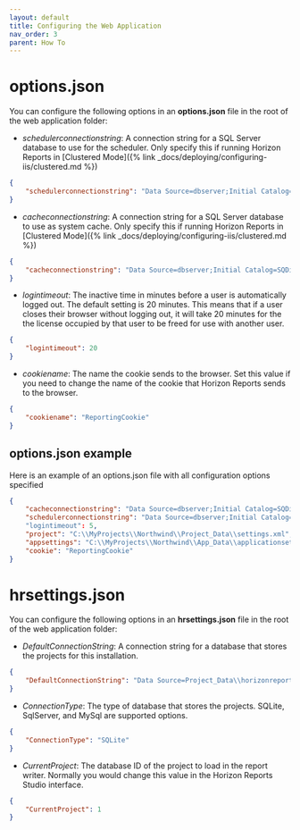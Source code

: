 ```yaml
---
layout: default
title: Configuring the Web Application
nav_order: 3
parent: How To
---
```


# options.json

You can configure the following options in an **options.json** file in the root of the web application folder:

- *schedulerconnectionstring*: A connection string for a SQL Server database to use for the scheduler. Only specify this if running Horizon Reports in [Clustered Mode]({% link _docs/deploying/configuring-iis/clustered.md %})
```json
{
    "schedulerconnectionstring": "Data Source=dbserver;Initial Catalog=SQSchedules;uid=sa;pwd=sapassword"
}
```
- *cacheconnectionstring*: A connection string for a SQL Server database to use as system cache. Only specify this if running Horizon Reports in [Clustered Mode]({% link _docs/deploying/configuring-iis/clustered.md %})
```json
{
    "cacheconnectionstring": "Data Source=dbserver;Initial Catalog=SQDistCache;uid=sa;pwd=sapassword"
}
```
- *logintimeout*: The inactive time in minutes before a user is automatically logged out. The default setting is 20 minutes. This means that if a user closes their browser without logging out, it will take 20 minutes for the the license occupied by that user to be freed for use with another user.
```json
{
    "logintimeout": 20
}
```
- *cookiename*: The name the cookie sends to the browser. Set this value if you need to change the name of the cookie that Horizon Reports sends to the browser.
```json
{
    "cookiename": "ReportingCookie"
}
```


## options.json example
Here is an example of an options.json file with all configuration options specified

```json
{
    "cacheconnectionstring": "Data Source=dbserver;Initial Catalog=SQDistCache;uid=sa;pwd=sapassword",
    "schedulerconnectionstring": "Data Source=dbserver;Initial Catalog=SQSchedules;uid=sa;pwd=sapassword"
    "logintimeout": 5,
    "project": "C:\\MyProjects\\Northwind\\Project_Data\\settings.xml",
    "appsettings": "C:\\MyProjects\\Northwind\\App_Data\\applicationsettings.xml",
	"cookie": "ReportingCookie"
}
```

# hrsettings.json

You can configure the following options in an **hrsettings.json** file in the root of the web application folder:

- *DefaultConnectionString*: A connection string for a database that stores the projects for this installation. 
```json
{
    "DefaultConnectionString": "Data Source=Project_Data\\horizonreports.db"
}
```
- *ConnectionType*: The type of database that stores the projects. SQLite, SqlServer, and MySql are supported options.
```json
{
    "ConnectionType": "SQLite"
}
```
- *CurrentProject*: The database ID of the project to load in the report writer. Normally you would change this value in the Horizon Reports Studio interface. 
```json
{
    "CurrentProject": 1
}
```